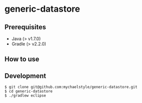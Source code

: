 generic-datastore
=================================

## Prerequisites

* Java (> v1.7.0)
* Gradle (> v2.2.0)

## How to use


## Development

```
$ git clone git@github.com:mychaelstyle/generic-datastore.git
$ cd generic-datastore
$ ./gradlew eclipse
```

